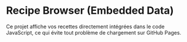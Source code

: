 # Recipe Browser (Embedded Data)
Ce projet affiche vos recettes directement intégrées dans le code JavaScript, ce qui évite tout problème de chargement sur GitHub Pages.
